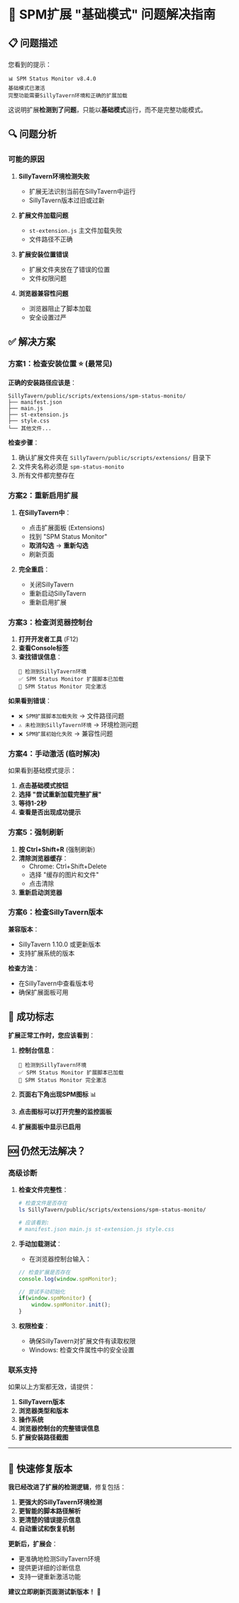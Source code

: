 # 🔧 SPM扩展 "基础模式" 问题解决指南

## 📋 问题描述

您看到的提示：
```
📊 SPM Status Monitor v8.4.0
基础模式已激活
完整功能需要SillyTavern环境和正确的扩展加载
```

这说明扩展**检测到了问题**，只能以**基础模式**运行，而不是完整功能模式。

## 🔍 问题分析

### 可能的原因

1. **SillyTavern环境检测失败**
   - 扩展无法识别当前在SillyTavern中运行
   - SillyTavern版本过旧或过新

2. **扩展文件加载问题**
   - `st-extension.js` 主文件加载失败
   - 文件路径不正确

3. **扩展安装位置错误**
   - 扩展文件夹放在了错误的位置
   - 文件权限问题

4. **浏览器兼容性问题**
   - 浏览器阻止了脚本加载
   - 安全设置过严

## ✅ 解决方案

### 方案1：检查安装位置 ⭐ (最常见)

**正确的安装路径应该是**：
```
SillyTavern/public/scripts/extensions/spm-status-monito/
├── manifest.json
├── main.js
├── st-extension.js
├── style.css
└── 其他文件...
```

**检查步骤**：
1. 确认扩展文件夹在 `SillyTavern/public/scripts/extensions/` 目录下
2. 文件夹名称必须是 `spm-status-monito`
3. 所有文件都完整存在

### 方案2：重新启用扩展

1. **在SillyTavern中**：
   - 点击扩展面板 (Extensions)
   - 找到 "SPM Status Monitor"
   - **取消勾选** → **重新勾选**
   - 刷新页面

2. **完全重启**：
   - 关闭SillyTavern
   - 重新启动SillyTavern
   - 重新启用扩展

### 方案3：检查浏览器控制台

1. **打开开发者工具** (F12)
2. **查看Console标签**
3. **查找错误信息**：
   ```
   🎯 检测到SillyTavern环境
   ✅ SPM Status Monitor 扩展脚本已加载
   🎯 SPM Status Monitor 完全激活
   ```

**如果看到错误**：
- `❌ SPM扩展脚本加载失败` → 文件路径问题
- `⚠️ 未检测到SillyTavern环境` → 环境检测问题
- `❌ SPM扩展初始化失败` → 兼容性问题

### 方案4：手动激活 (临时解决)

如果看到基础模式提示：

1. **点击基础模式按钮**
2. **选择 "尝试重新加载完整扩展"**
3. **等待1-2秒**
4. **查看是否出现成功提示**

### 方案5：强制刷新

1. **按 Ctrl+Shift+R** (强制刷新)
2. **清除浏览器缓存**：
   - Chrome: Ctrl+Shift+Delete
   - 选择 "缓存的图片和文件"
   - 点击清除
3. **重新启动浏览器**

### 方案6：检查SillyTavern版本

**兼容版本**：
- SillyTavern 1.10.0 或更新版本
- 支持扩展系统的版本

**检查方法**：
- 在SillyTavern中查看版本号
- 确保扩展面板可用

## 🎯 成功标志

**扩展正常工作时，您应该看到**：

1. **控制台信息**：
   ```
   🎯 检测到SillyTavern环境
   ✅ SPM Status Monitor 扩展脚本已加载  
   🎯 SPM Status Monitor 完全激活
   ```

2. **页面右下角出现SPM图标** 📊

3. **点击图标可以打开完整的监控面板**

4. **扩展面板中显示已启用**

## 🆘 仍然无法解决？

### 高级诊断

1. **检查文件完整性**：
   ```bash
   # 检查文件是否存在
   ls SillyTavern/public/scripts/extensions/spm-status-monito/
   
   # 应该看到:
   # manifest.json main.js st-extension.js style.css
   ```

2. **手动加载测试**：
   - 在浏览器控制台输入：
   ```javascript
   // 检查扩展是否存在
   console.log(window.spmMonitor);
   
   // 尝试手动初始化
   if(window.spmMonitor) {
       window.spmMonitor.init();
   }
   ```

3. **权限检查**：
   - 确保SillyTavern对扩展文件有读取权限
   - Windows: 检查文件属性中的安全设置

### 联系支持

如果以上方案都无效，请提供：

1. **SillyTavern版本**
2. **浏览器类型和版本**
3. **操作系统**
4. **浏览器控制台的完整错误信息**
5. **扩展安装路径截图**

---

## 🎉 快速修复版本

**我已经改进了扩展的检测逻辑**，修复包括：

1. **更强大的SillyTavern环境检测**
2. **更智能的脚本路径解析**
3. **更清楚的错误提示信息**
4. **自动重试和恢复机制**

**更新后，扩展会**：
- 更准确地检测SillyTavern环境
- 提供更详细的诊断信息
- 支持一键重新激活功能

**建议立即刷新页面测试新版本！** 🚀